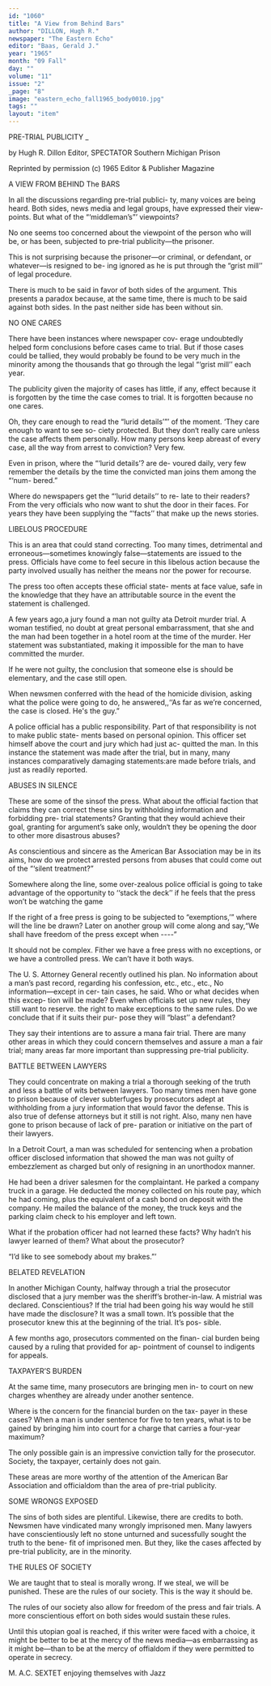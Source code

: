```yaml
---
id: "1060"
title: "A View from Behind Bars"
author: "DILLON, Hugh R."
newspaper: "The Eastern Echo"
editor: "Baas, Gerald J."
year: "1965"
month: "09 Fall"
day: ""
volume: "11"
issue: "2"
_page: "8"
image: "eastern_echo_fall1965_body0010.jpg"
tags: ""
layout: "item"
---
```

PRE-TRIAL
PUBLICITY _

by Hugh R. Dillon
Editor, SPECTATOR
Southern Michigan Prison

Reprinted by permission
(c) 1965 Editor & Publisher Magazine

A VIEW FROM
BEHIND The BARS

In all the discussions regarding pre-trial publici-
ty, many voices are being heard. Both sides, news
media and legal groups, have expressed their view-
points. But what of the “‘middleman’s”’ viewpoints?

No one seems too concerned about the viewpoint
of the person who will be, or has been, subjected to
pre-trial publicity—the prisoner.

This is not surprising because the prisoner—or
criminal, or defendant, or whatever—is resigned to be-
ing ignored as he is put through the “grist mill’’ of
legal procedure.

There is much to be said in favor of both sides of
the argument. This presents a paradox because, at
the same time, there is much to be said against both
sides. In the past neither side has been without sin.

NO ONE CARES

There have been instances where newspaper cov-
erage undoubtedly helped form conclusions before
cases came to trial. But if those cases could be
tallied, they would probably be found to be very much
in the minority among the thousands that go through
the legal “‘grist mill’’ each year.

The publicity given the majority of cases has
little, if any, effect because it is forgotten by the
time the case comes to trial. It is forgotten because
no one cares.

Oh, they care enough to read the “lurid details’”’ of
the moment. ‘They care enough to want to see so-
ciety protected. But they don‘t really care unless the
case affects them personally. How many persons
keep abreast of every case, all the way from arrest
to conviction? Very few.

Even in prison, where the “‘lurid details’? are de-
voured daily, very few remember the details by the
time the convicted man joins them among the “‘num-
bered.”

Where do newspapers get the “‘lurid details’’ to re-
late to their readers? From the very officials who
now want to shut the door in their faces. For years
they have been supplying the “‘facts’’ that make up
the news stories.

LIBELOUS PROCEDURE

This is an area that could stand correcting. Too
many times, detrimental and erroneous—sometimes
knowingly false—statements are issued to the press.
Officials have come to feel secure in this libelous
action because the party involved usually has neither
the means nor the power for recourse.

The press too often accepts these official state-
ments at face value, safe in the knowledge that they
have an attributable source in the event the statement
is challenged.

A few years ago,a jury found a man not guilty ata
Detroit murder trial. A woman testified, no doubt at
great personal embarrassment, that she and the man
had been together in a hotel room at the time of the
murder. Her statement was substantiated, making it
impossible for the man to have committed the murder.

If he were not guilty, the conclusion that someone
else is should be elementary, and the case still open.

When newsmen conferred with the head of the
homicide division, asking what the police were going
to do, he answered,,‘‘As far as we’re concerned, the
case is closed. He's the guy.”

A police official has a public responsibility. Part
of that responsibility is not to make public state-
ments based on personal opinion. This officer set
himself above the court and jury which had just ac-
quitted the man. In this instance the statement was
made after the trial, but in many, many instances
comparatively damaging statements:are made before
trials, and just as readily reported.

ABUSES IN SILENCE

These are some of the sinsof the press. What about
the official faction that claims they can correct these
sins by withholding information and forbidding pre-
trial statements? Granting that they would achieve
their goal, granting for argument’s sake only, wouldn‘t
they be opening the door to other more disastrous
abuses?

As conscientious and sincere as the American Bar
Association may be in its aims, how do we protect
arrested persons from abuses that could come out of
the “‘silent treatment?”

Somewhere along the line, some over-zealous police
official is going to take advantage of the opportunity
to ‘‘stack the deck’’ if he feels that the press won’t be
watching the game

If the right of a free press is going to be subjected to
“exemptions,’” where will the line be drawn? Later on
another group will come along and say,“We shall have
freedom of the press except when ----”

It should not be complex. Fither we have a free press
with no exceptions, or we have a controlled press. We
can’t have it both ways.

The U. S. Attorney General recently outlined his plan.
No information about a man’s past record, regarding his
confession, etc., etc., etc., No information—except in cer-
tain cases, he said. Who or what decides when this excep-
tion will be made? Even when officials set up new rules,
they still want to reserve. the right to make exceptions to
the same rules. Do we conclude that if it suits their pur-
pose they will “blast’’ a defendant?

They say their intentions are to assure a mana fair
trial. There are many other areas in which they could
concern themselves and assure a man a fair trial; many
areas far more important than suppressing pre-trial publicity.

BATTLE BETWEEN LAWYERS

They could concentrate on making a trial a thorough
seeking of the truth and less a battle of wits between
lawyers. Too many times men have gone to prison because
of clever subterfuges by prosecutors adept at withholding
from a jury information that would favor the defense. This
is also true of defense attorneys but it still is not right.
Also, many nen have gone to prison because of lack of pre-
paration or initiative on the part of their lawyers.

In a Detroit Court, a man was scheduled for sentencing
when a probation officer disclosed information that showed
the man was not guilty of embezzlement as charged but only
of resigning in an unorthodox manner.

He had been a driver salesmen for the complaintant. He
parked a company truck in a garage. He deducted the money
collected on his route pay, which he had coming, plus the
equivalent of a cash bond on deposit with the company. He
mailed the balance of the money, the truck keys and the
parking claim check to his employer and left town.

What if the probation officer had not learned these facts?
Why hadn’t his lawyer learned of them? What about the
prosecutor?

“I’d like to see somebody about my brakes.”’

BELATED REVELATION

In another Michigan County, halfway through a trial the
prosecutor disclosed that a jury member was the sheriff’s
brother-in-law. A mistrial was declared. Conscientious?
If the trial had been going his way would he still have made
the disclosure? It was a small town. It’s possible that the
prosecutor knew this at the beginning of the trial. It’s pos-
sible.

A few months ago, prosecutors commented on the finan-
cial burden being caused by a ruling that provided for ap-
pointment of counsel to indigents for appeals.

TAXPAYER’S BURDEN

At the same time, many prosecutors are bringing men in-
to court on new charges whenthey are already under another
sentence.

Where is the concern for the financial burden on the tax-
payer in these cases? When a man is under sentence for
five to ten years, what is to be gained by bringing him into
court for a charge that carries a four-year maximum?

The only possible gain is an impressive conviction tally
for the prosecutor. Society, the taxpayer, certainly does
not gain.

These areas are more worthy of the attention of the
American Bar Association and officialdom than the area of
pre-trial publicity.

SOME WRONGS EXPOSED

The sins of both sides are plentiful. Likewise, there
are credits to both. Newsmen have vindicated many wrongly
imprisoned men. Many lawyers have conscientiously left no
stone unturned and sucessfully sought the truth to the bene-
fit of imprisoned men. But they, like the cases affected by
pre-trial publicity, are in the minority.

THE RULES OF SOCIETY

We are taught that to steal is morally wrong. If we steal,
we will be punished. These are the rules of our society.
This is the way it should be.

The rules of our society also allow for freedom of the
press and fair trials. A more conscientious effort on both
sides would sustain these rules. 

Until this utopian goal is reached, if this writer were
faced with a choice, it might be better to be at the mercy of
the news media—as embarrassing as it might be—than to be
at the mercy of offialdom if they were permitted to operate
in secrecy.

M. A.C. SEXTET enjoying themselves with Jazz
